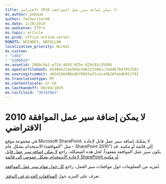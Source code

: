 ```yaml
---
title: لا يمكن إضافة سير عمل الموافقة 2010 الافتراضي
ms.author: pebaum
author: Techwriter40
ms.date: 1/28/2019
ms.audience: ITPro
ms.topic: article
ms.prod: office-online-server
ROBOTS: NOINDEX, NOFOLLOW
localization_priority: Normal
ms.custom:
- "1403"
- "5200024"
ms.assetid: 2060c9a1-e714-4d93-925e-629c82c35986
ms.openlocfilehash: d5486e218e9b6e3d632330bcc3a64b7b87952581
ms.sourcegitcommit: a65d196d00adb70045af5caca9828fe44b951f61
ms.translationtype: MT
ms.contentlocale: ar-SA
ms.lasthandoff: 09/04/2019
ms.locfileid: "36747663"
---
```

# <a name="cant-add-default-2010-approval-workflow"></a>لا يمكن إضافة سير عمل الموافقة 2010 الافتراضي

في مجموعة موقع Microsoft SharePoint، لا يمكنك إضافة سير عمل قابل لإعادة الاستخدام بشكل عام (مثل "الموافقة - SharePoint 2010") إلى قائمة أو مكتبة. قد يكون سير عمل الموافقة مفقوداً. لحل هذه المشكلة، راجع [لا يمكن إضافة سير عمل قابل لإعادة الاستخدام بشكل عمومي إلى قائمة SharePoint أو مكتبة](https://support.microsoft.com/help/4467263/sharepoint-designer-2013-shows-empty-wfpub-library).

لمزيد من المعلومات حول موافقات سير العمل، راجع [كل حول مهام سير عمل الموافقة](https://support.office.com/article/All-about-Approval-workflows-078C5A89-821F-44A9-9530-40BB34F9F742). 
 
تعرف على المزيد حول [الموافقات الحديثة في التدفق](https://flow.microsoft.com/blog/introducing-modern-approvals). 
  